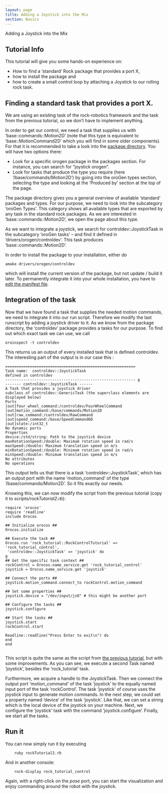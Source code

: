 ```yaml
---
layout: page
title: Adding a Joystick into the Mix
section: Basics
---
```


<div class="content2">

<div class="content2-pagetitle">Adding a Joystick into the Mix</div>

<div class="content2-container line-box">
<div class="content2-container-1col">


<h2 id="tutorial-info">Tutorial Info</h2>

<p>This tutorial will give you some hands-on experience on:</p>

<ul>
<li>How to find a &lsquo;standard&rsquo; Rock package that provides a port X,</li>
<li>how to install the package and</li>
<li>how to create a small control loop by attaching a Joystick to our rolling rock task.</li>
</ul>

<h2 id="finding-a-standard-task-that-provides-a-port-x">Finding a standard task that provides a port X.</h2>

<p>We are using an existing task of the rock-robotics framework and the task from the previous
tutorial, so we don&rsquo;t have to implement anything.</p>

<p>In order to get our control, we need a task that supplies us with &lsquo;base::commands::Motion2D&rsquo; (note that this
type is equivalent to &lsquo;base::MotionCommand2D&rsquo; which you will find in some older components).
For that it is recommended to take a look into the <a href="../../package_directory.html">package directory</a>.
You will have two options there:</p>

<ul>
<li>Look for a specific orogen package in the packages section. For instance, you can search for
&ldquo;joystick orogen&rdquo;.</li>
<li>Look for tasks that produce the type you require (here &lsquo;/base/commands/Motion2D&rsquo;) by going into
the oroGen types section, selecting the type and looking at the &lsquo;Produced by&rsquo; section at the
top of the page.</li>
</ul>

<p>The package directory gives you a general overview of available &lsquo;standard&rsquo; packages and types.
For our purpose, we need to look into the subcategory &lsquo;oroGen Types&rsquo;. This category shows all
available types that are exported by any task in the standard rock packages. As we are interested
in &lsquo;base::commands::Motion2D&rsquo;, we open the page about this type.</p>

<p>As we want to integrate a joystick, we search for controldev::JoystickTask
in the subcategory &lsquo;oroGen tasks&rsquo; &ndash; and find it defined in &lsquo;drivers/orogen/controldev&rsquo;.
This task produces &lsquo;base::commands::Motion2D&rsquo;.</p>

<p>In order to install the package to your installation, either do</p>

<pre><code class="language-text">amake drivers/orogen/controldev
</code></pre>

<p>which will install the current version of the package, but not update / build it
later. To permanently integrate it into your whole installation, you have to <a href="100_basics_create_library.html#add-to-manifest">edit the
manifest file</a>.</p>

<h2 id="integration-of-the-task">Integration of the task</h2>

<p>Now that we have found a task that supplies the needed motion commands, we need to integrate it into
our run script. Therefore we modify the last runscript by adding a joystick driver to it.
As we know from the package directory, the &lsquo;controldev&rsquo; package provides a tasks for our purpose. To find
out which exact task we can use, we call</p>

<pre><code class="language-text">oroinspect -t controldev
</code></pre>

<p>This returns us an output of every installed task that is defined controldev.
The interesting part of the output is in our case this :</p>

<pre><code>==========================================================
Task name:  controldev::JoystickTask
defined in controldev
---------------------------------------------------------- g
------- controldev::JoystickTask ------
A Task that provides a joystick driver
subclass of controldev::GenericTask (the superclass elements are displayed below)
Ports
[out]four_wheel_command:/controldev/FourWheelCommand
[out]motion_command:/base/commands/Motion2D
[out]raw_command:/controldev/RawCommand
[out]speed_command:/base/SpeedCommand6D
[out]state:/int32_t
No dynamic ports
Properties
device:/std/string: Path to the joystick device
maxRotationSpeed:/double: Maximum rotation speed in rad/s
maxSpeed:/double: Maximum translation speed in m/s
minRotationSpeed:/double: Minimum rotation speed in rad/s
minSpeed:/double: Minimum translation speed in m/s
No attributes
No operations
</code></pre>

<p>This output tells us that there is a task &lsquo;controldev::JoystickTask&rsquo;, which has an
output port with the name &lsquo;motion_command&rsquo; of the type &lsquo;/base/commands/Motion2D&rsquo;.
So it fits exactly our needs.</p>

<p>Knowing this, we can now modify the script from the previous tutorial (copy it
to <em>scripts/rockTutorial2.rb</em>):</p>

<pre><code class="language-ruby">require 'orocos'
require 'readline'
include Orocos

## Initialize orocos ##
Orocos.initialize

## Execute the task ##
Orocos.run 'rock_tutorial::RockControlTutorial' =&gt; 'rock_tutorial_control',
 'controldev::JoystickTask' =&gt; 'joystick' do
g
## Get the specific task context ##
rockControl = Orocos.name_service.get 'rock_tutorial_control'
joystick = Orocos.name_service.get 'joystick'

## Connect the ports ##
joystick.motion_command.connect_to rockControl.motion_command

## Set some properties ##
joystick.device = "/dev/input/js0" # this might be another port

## Configure the tasks ##
joystick.configure

## Start the tasks ##
joystick.start
rockControl.start

Readline::readline("Press Enter to exit\n") do
end
end

</code></pre>

<p>This script is quite the same as the script from
<a href="./500_simulate_a_robot.html">the previous tutorial</a>, but with some
improvements. As you can see, we execute a second Task named &lsquo;joystick&rsquo;,
besides the &lsquo;rock_tutorial&rsquo; task.</p>

<p>Furthermore, we acquire a handle to the JoystickTask. Then we connect the output port &lsquo;motion_command&rsquo;
of the task &lsquo;joystick&rsquo; to the equally named input port of the task &lsquo;rockControl&rsquo;. The task &lsquo;joystick&rsquo; of course uses the
joystick input to generate motion commands. In the next step, we could set a property named &lsquo;device&rsquo; of the task &lsquo;joystick&rsquo;.
Like that, we can set a string which is the local device of the joystick on your machine. Next, we configure the &lsquo;joystick&rsquo;
task with the command &lsquo;joystick.configure&rsquo;. Finally, we start all the tasks.</p>

<h2 id="run-it">Run it</h2>
<p>You can now simply run it by executing</p>

<pre><code class="language-text">    ruby rockTutorial2.rb
</code></pre>
<p>And in another console:</p>

<pre><code class="language-text">    rock-display rock_tutorial_control
</code></pre>
<p>Again, with a right-click on the <em>pose</em> port, you can start the visualization and enjoy commanding around the robot with the joystick.</p>


</div>
</div>
</div>
